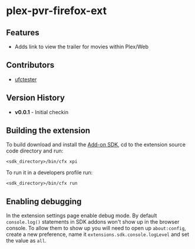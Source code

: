 plex-pvr-firefox-ext
==============

Features
--------------
- Adds link to view the trailer for movies within Plex/Web

Contributors
--------------
* [ufctester](https://github.com/ufctester)

Version History
--------------
- **v0.0.1** - Initial checkin

Building the extension
--------------
To build download and install the [Add-on SDK](https://developer.mozilla.org/en-US/Add-ons/SDK), cd to the extension source code directory and run:

    <sdk_directory>/bin/cfx xpi

To run it in a developers profile run:

    <sdk_directory>/bin/cfx run

Enabling debugging
--------------
In the extension settings page enable debug mode. By default `console.log()` statements in SDK addons won't show up in the browser console. To allow them to show up you will need to open up `about:config`, create a new preference, name it `extensions.sdk.console.logLevel` and set the value as `all`.
